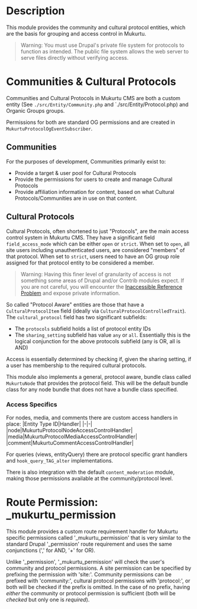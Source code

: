 # Description
This module provides the community and cultural protocol entities, which are the basis for grouping and access control in Mukurtu.

>Warning: You must use Drupal's private file system for protocols to function as intended. The public file system allows the web server to serve files directly without verifying access.

# Communities & Cultural Protocols
Communities and Cultural Protocols in Mukurtu CMS are both a custom entity (See `./src/Entity/Community.php` and `./src/Entity/Protocol.php) and Organic Groups groups.

Permissions for both are standard OG permissions and are created in `MukurtuProtocolOgEventSubscriber`.

## Communities
For the purposes of development, Communities primarily exist to:
* Provide a target & user pool for Cultural Protocols
* Provide the permissions for users to create and manage Cultural Protocols
* Provide affiliation information for content, based on what Cultural Protocols/Communities are in use on that content.

## Cultural Protocols
Cultural Protocols, often shortened to just "Protocols", are the main access control system in Mukurtu CMS. They have a significant field `field_access_mode` which can be either `open` or `strict`. When set to `open`, all site users including unauthenticated users, are considered "members" of that protocol. When set to `strict`, users need to have an OG group role assigned for that protocol entity to be considered a member.

> Warning: Having this finer level of granularity of access is not something some areas of Drupal and/or Contrib modules expect. If you are not careful, you will encounter the [Inaccessible Reference Problem](https://github.com/WSU-CDSC/mukurtu-cms/discussions/35) and expose private information.

So called "Protocol Aware" entities are those that have a `CulturalProtocolItem` field (ideally via `CulturalProtocolControlledTrait`). The `cultural_protocol` field has two significant subfields:
* The `protocols` subfield holds a list of protocol entity IDs
* The `sharing_setting` subfield has value `any` or `all`. Essentially this is the logical conjunction for the above protocols subfield (any is OR, all is AND)

Access is essentially determined by checking if, given the sharing setting, if a user has membership to the required cultural protocols.

This module also implements a general, protocol aware, bundle class called `MukurtuNode` that provides the protocol field. This will be the default bundle class for any node bundle that does not have a bundle class specified.

### Access Specifics
For nodes, media, and comments there are custom access handlers in place:
|Entity Type ID|Handler|
|-|-|
|node|MukurtuProtocolNodeAccessControlHandler|
|media|MukurtuProtocolMediaAccessControlHandler|
|comment|MukurtuCommentAccessControlHandler|

For queries (views, entityQuery) there are protocol specific grant handlers and `hook_query_TAG_alter` implementations.

There is also integration with the default `content_moderation` module, making those permissions available at the community/protocol level.

# Route Permission: _mukurtu_permission
This module provides a custom route requirement handler for Mukurtu specific permissions called '_mukurtu_permission' that is very similar to the standard Drupal '_permission' route requirement and uses the same conjunctions (',' for AND, '+' for OR).

Unlike '_permission', '_mukurtu_permission' will check the user's community and protocol permissions. A site permission can be specified by prefixing the permission with 'site:'. Community permissions can be prefixed with 'community:', cultural protocol permissions with 'protocol:', or both will be checked if the prefix is omitted. In the case of no prefix, having *either* the community or protocol permission is sufficient (both will be *checked* but only one is *required*).
